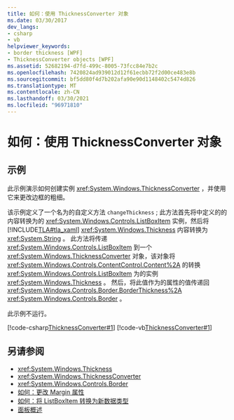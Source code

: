 ```yaml
---
title: 如何：使用 ThicknessConverter 对象
ms.date: 03/30/2017
dev_langs:
- csharp
- vb
helpviewer_keywords:
- border thickness [WPF]
- ThicknessConverter objects [WPF]
ms.assetid: 52682194-d7fd-499c-8005-73fcc84e7b2c
ms.openlocfilehash: 7420824ad939012d12f61ecbb72f2d00ce483e8b
ms.sourcegitcommit: bf5dd80f4d7b202afa90e90d1148402c5474d826
ms.translationtype: MT
ms.contentlocale: zh-CN
ms.lasthandoff: 03/30/2021
ms.locfileid: "96971810"
---
```

# <a name="how-to-use-a-thicknessconverter-object"></a>如何：使用 ThicknessConverter 对象

## <a name="example"></a>示例  

 此示例演示如何创建实例 <xref:System.Windows.ThicknessConverter> ，并使用它来更改边框的粗细。  
  
 该示例定义了一个名为的自定义方法 `changeThickness` ; 此方法首先将中定义的的内容转换为的 <xref:System.Windows.Controls.ListBoxItem> 实例，然后将 [!INCLUDE[TLA#tla_xaml](../../../includes/tlasharptla-xaml-md.md)] <xref:System.Windows.Thickness> 内容转换为 <xref:System.String> 。 此方法将传递 <xref:System.Windows.Controls.ListBoxItem> 到一个 <xref:System.Windows.ThicknessConverter> 对象，该对象将 <xref:System.Windows.Controls.ContentControl.Content%2A> 的转换 <xref:System.Windows.Controls.ListBoxItem> 为的实例 <xref:System.Windows.Thickness> 。 然后，将此值作为的属性的值传递回 <xref:System.Windows.Controls.Border.BorderThickness%2A> <xref:System.Windows.Controls.Border> 。  
  
 此示例不运行。  
  
 [!code-csharp[ThicknessConverter#1](~/samples/snippets/csharp/VS_Snippets_Wpf/ThicknessConverter/CSharp/Window1.xaml.cs#1)]
 [!code-vb[ThicknessConverter#1](~/samples/snippets/visualbasic/VS_Snippets_Wpf/ThicknessConverter/VisualBasic/Window1.xaml.vb#1)]  
  
## <a name="see-also"></a>另请参阅

- <xref:System.Windows.Thickness>
- <xref:System.Windows.ThicknessConverter>
- <xref:System.Windows.Controls.Border>
- [如何：更改 Margin 属性](/previous-versions/dotnet/netframework-3.5/ms750561(v=vs.90))
- [如何：将 ListBoxItem 转换为新数据类型](/previous-versions/dotnet/netframework-3.5/ms749147(v=vs.90))
- [面板概述](../controls/panels-overview.md)
